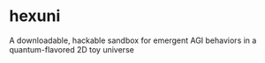 # hexuni
A downloadable, hackable sandbox for emergent AGI behaviors in a quantum-flavored 2D toy universe
